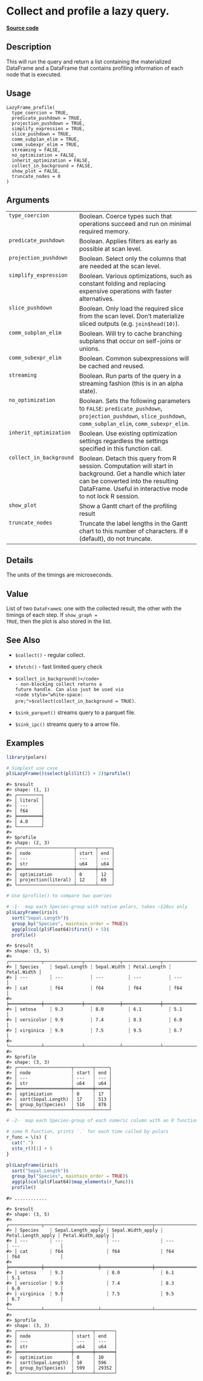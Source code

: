 

# Collect and profile a lazy query.

[**Source code**](https://github.com/pola-rs/r-polars/tree/main/R/lazyframe__lazy.R#L1563)

## Description

This will run the query and return a list containing the materialized
DataFrame and a DataFrame that contains profiling information of each
node that is executed.

## Usage

<pre><code class='language-R'>LazyFrame_profile(
  type_coercion = TRUE,
  predicate_pushdown = TRUE,
  projection_pushdown = TRUE,
  simplify_expression = TRUE,
  slice_pushdown = TRUE,
  comm_subplan_elim = TRUE,
  comm_subexpr_elim = TRUE,
  streaming = FALSE,
  no_optimization = FALSE,
  inherit_optimization = FALSE,
  collect_in_background = FALSE,
  show_plot = FALSE,
  truncate_nodes = 0
)
</code></pre>

## Arguments

<table>
<tr>
<td style="white-space: nowrap; font-family: monospace; vertical-align: top">
<code id="LazyFrame_profile_:_type_coercion">type_coercion</code>
</td>
<td>
Boolean. Coerce types such that operations succeed and run on minimal
required memory.
</td>
</tr>
<tr>
<td style="white-space: nowrap; font-family: monospace; vertical-align: top">
<code id="LazyFrame_profile_:_predicate_pushdown">predicate_pushdown</code>
</td>
<td>
Boolean. Applies filters as early as possible at scan level.
</td>
</tr>
<tr>
<td style="white-space: nowrap; font-family: monospace; vertical-align: top">
<code id="LazyFrame_profile_:_projection_pushdown">projection_pushdown</code>
</td>
<td>
Boolean. Select only the columns that are needed at the scan level.
</td>
</tr>
<tr>
<td style="white-space: nowrap; font-family: monospace; vertical-align: top">
<code id="LazyFrame_profile_:_simplify_expression">simplify_expression</code>
</td>
<td>
Boolean. Various optimizations, such as constant folding and replacing
expensive operations with faster alternatives.
</td>
</tr>
<tr>
<td style="white-space: nowrap; font-family: monospace; vertical-align: top">
<code id="LazyFrame_profile_:_slice_pushdown">slice_pushdown</code>
</td>
<td>
Boolean. Only load the required slice from the scan level. Don’t
materialize sliced outputs (e.g. <code>join$head(10)</code>).
</td>
</tr>
<tr>
<td style="white-space: nowrap; font-family: monospace; vertical-align: top">
<code id="LazyFrame_profile_:_comm_subplan_elim">comm_subplan_elim</code>
</td>
<td>
Boolean. Will try to cache branching subplans that occur on self-joins
or unions.
</td>
</tr>
<tr>
<td style="white-space: nowrap; font-family: monospace; vertical-align: top">
<code id="LazyFrame_profile_:_comm_subexpr_elim">comm_subexpr_elim</code>
</td>
<td>
Boolean. Common subexpressions will be cached and reused.
</td>
</tr>
<tr>
<td style="white-space: nowrap; font-family: monospace; vertical-align: top">
<code id="LazyFrame_profile_:_streaming">streaming</code>
</td>
<td>
Boolean. Run parts of the query in a streaming fashion (this is in an
alpha state).
</td>
</tr>
<tr>
<td style="white-space: nowrap; font-family: monospace; vertical-align: top">
<code id="LazyFrame_profile_:_no_optimization">no_optimization</code>
</td>
<td>
Boolean. Sets the following parameters to <code>FALSE</code>:
<code>predicate_pushdown</code>, <code>projection_pushdown</code>,
<code>slice_pushdown</code>, <code>comm_subplan_elim</code>,
<code>comm_subexpr_elim</code>.
</td>
</tr>
<tr>
<td style="white-space: nowrap; font-family: monospace; vertical-align: top">
<code id="LazyFrame_profile_:_inherit_optimization">inherit_optimization</code>
</td>
<td>
Boolean. Use existing optimization settings regardless the settings
specified in this function call.
</td>
</tr>
<tr>
<td style="white-space: nowrap; font-family: monospace; vertical-align: top">
<code id="LazyFrame_profile_:_collect_in_background">collect_in_background</code>
</td>
<td>
Boolean. Detach this query from R session. Computation will start in
background. Get a handle which later can be converted into the resulting
DataFrame. Useful in interactive mode to not lock R session.
</td>
</tr>
<tr>
<td style="white-space: nowrap; font-family: monospace; vertical-align: top">
<code id="LazyFrame_profile_:_show_plot">show_plot</code>
</td>
<td>
Show a Gantt chart of the profiling result
</td>
</tr>
<tr>
<td style="white-space: nowrap; font-family: monospace; vertical-align: top">
<code id="LazyFrame_profile_:_truncate_nodes">truncate_nodes</code>
</td>
<td>
Truncate the label lengths in the Gantt chart to this number of
characters. If <code>0</code> (default), do not truncate.
</td>
</tr>
</table>

## Details

The units of the timings are microseconds.

## Value

List of two <code>DataFrame</code>s: one with the collected result, the
other with the timings of each step. If <code>show_graph = TRUE</code>,
then the plot is also stored in the list.

## See Also

<ul>
<li>

<code>$collect()</code> - regular collect.

</li>
<li>

<code>$fetch()</code> - fast limited query check

</li>
<li>

<code>$collect_in_background()</code> - non-blocking collect returns a
future handle. Can also just be used via
<code style="white-space: pre;">$collect(collect_in_background =
TRUE)</code>.

</li>
<li>

<code>$sink_parquet()</code> streams query to a parquet file.

</li>
<li>

<code>$sink_ipc()</code> streams query to a arrow file.

</li>
</ul>

## Examples

``` r
library(polars)

# Simplest use case
pl$LazyFrame()$select(pl$lit(2) + 2)$profile()
```

    #> $result
    #> shape: (1, 1)
    #> ┌─────────┐
    #> │ literal │
    #> │ ---     │
    #> │ f64     │
    #> ╞═════════╡
    #> │ 4.0     │
    #> └─────────┘
    #> 
    #> $profile
    #> shape: (2, 3)
    #> ┌─────────────────────┬───────┬─────┐
    #> │ node                ┆ start ┆ end │
    #> │ ---                 ┆ ---   ┆ --- │
    #> │ str                 ┆ u64   ┆ u64 │
    #> ╞═════════════════════╪═══════╪═════╡
    #> │ optimization        ┆ 0     ┆ 12  │
    #> │ projection(literal) ┆ 12    ┆ 69  │
    #> └─────────────────────┴───────┴─────┘

``` r
# Use $profile() to compare two queries

# -1-  map each Species-group with native polars, takes ~120us only
pl$LazyFrame(iris)$
  sort("Sepal.Length")$
  group_by("Species", maintain_order = TRUE)$
  agg(pl$col(pl$Float64)$first() + 5)$
  profile()
```

    #> $result
    #> shape: (3, 5)
    #> ┌────────────┬──────────────┬─────────────┬──────────────┬─────────────┐
    #> │ Species    ┆ Sepal.Length ┆ Sepal.Width ┆ Petal.Length ┆ Petal.Width │
    #> │ ---        ┆ ---          ┆ ---         ┆ ---          ┆ ---         │
    #> │ cat        ┆ f64          ┆ f64         ┆ f64          ┆ f64         │
    #> ╞════════════╪══════════════╪═════════════╪══════════════╪═════════════╡
    #> │ setosa     ┆ 9.3          ┆ 8.0         ┆ 6.1          ┆ 5.1         │
    #> │ versicolor ┆ 9.9          ┆ 7.4         ┆ 8.3          ┆ 6.0         │
    #> │ virginica  ┆ 9.9          ┆ 7.5         ┆ 9.5          ┆ 6.7         │
    #> └────────────┴──────────────┴─────────────┴──────────────┴─────────────┘
    #> 
    #> $profile
    #> shape: (3, 3)
    #> ┌────────────────────┬───────┬─────┐
    #> │ node               ┆ start ┆ end │
    #> │ ---                ┆ ---   ┆ --- │
    #> │ str                ┆ u64   ┆ u64 │
    #> ╞════════════════════╪═══════╪═════╡
    #> │ optimization       ┆ 0     ┆ 17  │
    #> │ sort(Sepal.Length) ┆ 17    ┆ 513 │
    #> │ group_by(Species)  ┆ 516   ┆ 876 │
    #> └────────────────────┴───────┴─────┘

``` r
# -2-  map each Species-group of each numeric column with an R function, takes ~7000us (slow!)

# some R function, prints `.` for each time called by polars
r_func = \(s) {
  cat(".")
  s$to_r()[1] + 5
}

pl$LazyFrame(iris)$
  sort("Sepal.Length")$
  group_by("Species", maintain_order = TRUE)$
  agg(pl$col(pl$Float64)$map_elements(r_func))$
  profile()
```

    #> ............

    #> $result
    #> shape: (3, 5)
    #> ┌────────────┬────────────────────┬───────────────────┬────────────────────┬───────────────────┐
    #> │ Species    ┆ Sepal.Length_apply ┆ Sepal.Width_apply ┆ Petal.Length_apply ┆ Petal.Width_apply │
    #> │ ---        ┆ ---                ┆ ---               ┆ ---                ┆ ---               │
    #> │ cat        ┆ f64                ┆ f64               ┆ f64                ┆ f64               │
    #> ╞════════════╪════════════════════╪═══════════════════╪════════════════════╪═══════════════════╡
    #> │ setosa     ┆ 9.3                ┆ 8.0               ┆ 6.1                ┆ 5.1               │
    #> │ versicolor ┆ 9.9                ┆ 7.4               ┆ 8.3                ┆ 6.0               │
    #> │ virginica  ┆ 9.9                ┆ 7.5               ┆ 9.5                ┆ 6.7               │
    #> └────────────┴────────────────────┴───────────────────┴────────────────────┴───────────────────┘
    #> 
    #> $profile
    #> shape: (3, 3)
    #> ┌────────────────────┬───────┬───────┐
    #> │ node               ┆ start ┆ end   │
    #> │ ---                ┆ ---   ┆ ---   │
    #> │ str                ┆ u64   ┆ u64   │
    #> ╞════════════════════╪═══════╪═══════╡
    #> │ optimization       ┆ 0     ┆ 10    │
    #> │ sort(Sepal.Length) ┆ 10    ┆ 596   │
    #> │ group_by(Species)  ┆ 599   ┆ 29352 │
    #> └────────────────────┴───────┴───────┘
